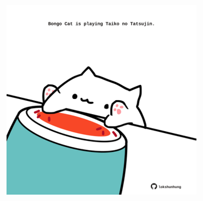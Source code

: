 <!-- built at 25/06/2024, 07:00:50 UTC -->
<p align="center">
  <img width="500" height="500" src="./ReadmeImage.svg">
</p>
